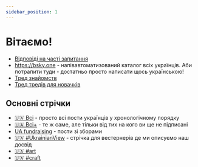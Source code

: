 ```yaml
---
sidebar_position: 1
---
```


# Вітаємо!

* [Відповіді на часті запитання](faq.md)
* https://bsky.one - напівавтоматизований каталог всіх українців. Аби потрапити туди - достатньо просто написати щось українською!
* [Тред знайомств](https://bsky.app/profile/uabluerail.org/post/3k3ddnu3md22g)
* [Тред тредів для новачків](https://bsky.app/profile/uabluerail.org/post/3k3ddqlmiac2m)

## Основні стрічки

* [🇺🇦 Всі](https://bsky.app/profile/did:plc:dvgliotey33vix3wlltybgkd/feed/all) - просто всі пости українців у хронологічному порядку
* [🇺🇦 Всі+](https://bsky.app/profile/did:plc:dvgliotey33vix3wlltybgkd/feed/all-plus) - те ж саме, але тільки від тих на кого ви ще не підписані
* [UA fundraising](https://bsky.app/profile/did:plc:qgy7vt74xmouisyslwm3fgfj/feed/aaaapknzigxfi) - пости зі зборами
* [🇺🇦 #UkrainianView](https://bsky.app/profile/did:plc:dvgliotey33vix3wlltybgkd/feed/ukrainian-view) - стрічка для вестернерів де ми описуємо наш досвід
* [🇺🇦 #art](https://bsky.app/profile/did:plc:dvgliotey33vix3wlltybgkd/feed/art)
* [🇺🇦 #craft](https://bsky.app/profile/did:plc:dvgliotey33vix3wlltybgkd/feed/craft)
